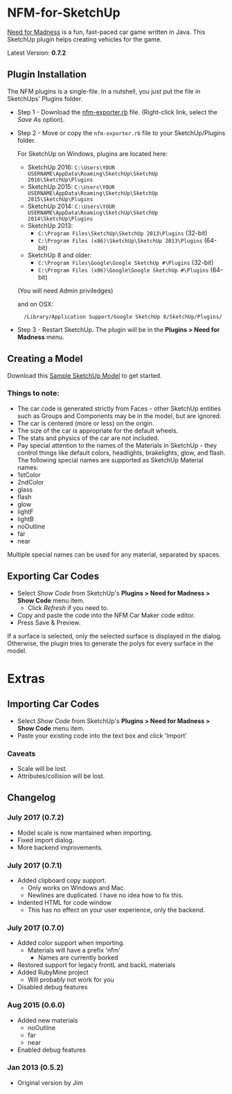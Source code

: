 NFM-for-SketchUp
================

[Need for Madness](http://www.needformadness.com/developer/) is a fun, fast-paced car game written in Java. This SketchUp plugin helps creating vehicles for the game.

Latest Version: **0.7.2**

## Plugin Installation

The NFM plugins is a single-file. In a nutshell, you just put the file in SketchUps' Plugins folder.

* Step 1 -
    Download the [nfm-exporter.rb](https://raw.github.com/jimfoltz/NFM-for-SketchUp/master/nfm-exporter.rb) file. (Right-click link, select the *Save  As* option).

* Step 2 - Move or copy the `nfm-exporter.rb` file to your SketchUp/Plugins folder.

    For SketchUp on Windows, plugins are located here:

	* SketchUp 2016: `C:\Users\YOUR USERNAME\AppData\Roaming\SketchUp\SketchUp 2016\SketchUp\Plugins`
	* SketchUp 2015: `C:\Users\YOUR USERNAME\AppData\Roaming\SketchUp\SketchUp 2015\SketchUp\Plugins`
	* SketchUp 2014: `C:\Users\YOUR USERNAME\AppData\Roaming\SketchUp\SketchUp 2014\SketchUp\Plugins`
	* SketchUp 2013:
		* `C:\Program Files\SketchUp\SketchUp 2013\Plugins` (32-bit)
		* `C:\Program Files (x86)\SketchUp\SketchUp 2013\Plugins` (64-bit)
	* SketchUp 8 and older:
		* `C:\Program Files\Google\Google SketchUp #\Plugins` (32-bit)
		* `C:\Program Files (x86)\Google\Google SketchUp #\Plugins` (64-bit)

    (You will need Admin priviledges)    
    
	and on OSX:

        /Library/Application Support/Google SketchUp 8/SketchUp/Plugins/

* Step 3 -
    Restart SketchUp. The plugin will be in the **Plugins > Need for Madness** menu.

## Creating a Model

Download this [Sample SketchUp Model](http://sketchup.google.com/3dwarehouse/details?mid=196de521c5d5c3f0b73ce25f042b849a) to get started.

### Things to note:

* The car code is generated strictly from Faces - other SketchUp entities such as Groups and Components may be in the model, but are ignored.
* The car is centered (more or less) on the origin.
* The size of the car is appropriate for the default wheels.
* The stats and physics of the car are not included.
* Pay special attention to the names of the Materials in SketchUp - they control things like default colors, headlights, brakelights, glow, and flash. The following special names are supported as SketchUp Material names:
 * 1stColor
 * 2ndColor
 * glass
 * flash
 * glow
 * lightF
 * lightB
 * noOutline
 * far
 * near

Multiple special names can be used for any material, separated by spaces.

## Exporting Car Codes

* Select *Show Code* from SketchUp's **Plugins > Need for Madness > Show Code** menu item.
  * Click *Refresh* if you need to.
* Copy and paste the code into the NFM Car Maker code editor.
* Press Save & Preview.

If a surface is selected, only the selected surface is displayed in the dialog. Otherwise, the plugin tries to generate the polys for every surface in the model.

# Extras

## Importing Car Codes

* Select *Show Code* from SketchUp's **Plugins > Need for Madness > Show Code** menu item.
* Paste your existing code into the text box and click 'Import'

### Caveats

* Scale will be lost.
* Attributes/collision will be lost.

## Changelog

### July 2017 (0.7.2)
 * Model scale is now mantained when importing.
 * Fixed import dialog.
 * More backend improvements.

### July 2017 (0.7.1)
 * Added clipboard copy support.
   * Only works on Windows and Mac.
   * Newlines are duplicated. I have no idea how to fix this.
 * Indented HTML for code window
   * This has no effect on your user experience, only the backend.

### July 2017 (0.7.0)
 * Added color support when importing.
   * Materials will have a prefix 'nfm'
     * Names are currently borked
 * Restored support for legacy frontL and backL materials
 * Added RubyMine project
   * Will probably not work for you
 * Disabled debug features

### Aug 2015 (0.6.0)
 * Added new materials
   * noOutline
   * far
   * near
 * Enabled debug features
 
### Jan 2013 (0.5.2)
 * Original version by Jim
